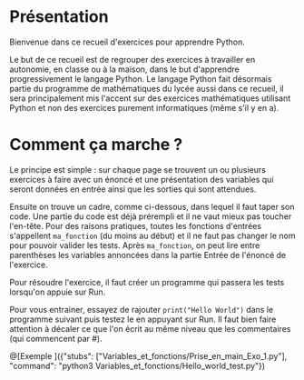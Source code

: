 # Présentation

Bienvenue dans ce recueil d'exercices pour apprendre Python.

Le but de ce recueil est de regrouper des exercices à travailler en autonomie, en classe ou à la maison, dans le but d'apprendre progressivement le langage Python. Le langage Python fait désormais partie du programme de mathématiques du lycée aussi dans ce recueil, il sera principalement mis l'accent sur des exercices mathématiques utilisant Python et non des exercices purement informatiques (même s'il y en a).

# Comment ça marche ?

Le principe est simple : sur chaque page se trouvent un ou plusieurs exercices à faire avec un énoncé et une présentation des variables qui seront données en entrée ainsi que les sorties qui sont attendues.

Ensuite on trouve un cadre, comme ci-dessous, dans lequel il faut taper son code. Une partie du code est déjà prérempli et il ne vaut mieux pas  toucher l'en-tête. Pour des raisons pratiques, toutes les fonctions d'entrées s'appellent `ma_fonction` (du moins au début) et il ne faut pas changer le nom pour pouvoir valider les tests. Après `ma_fonction`, on peut lire entre parenthèses les variables annoncées dans la partie Entrée de l'énoncé de l'exercice.

Pour résoudre l'exercice, il faut créer un programme qui passera les tests lorsqu'on appuie sur Run.

Pour vous entrainer, essayez de rajouter `print("Hello World")` dans le programme suivant puis testez le en appuyant sur Run.
Il faut bien faire attention à décaler ce que l'on écrit au même niveau que les commentaires (qui commencent par #).

@[Exemple ]({"stubs": ["Variables_et_fonctions/Prise_en_main_Exo_1.py"], "command": "python3 Variables_et_fonctions/Hello_world_test.py"})



